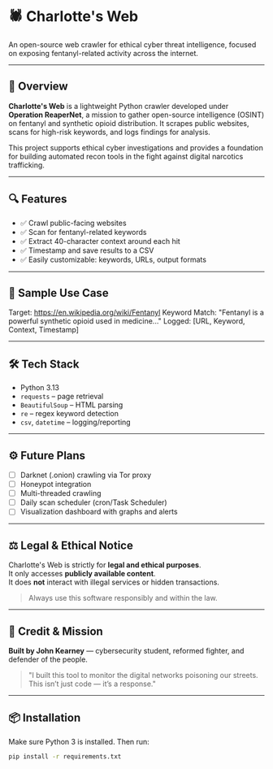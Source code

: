 # 🕷️ Charlotte's Web

An open-source web crawler for ethical cyber threat intelligence, focused on exposing fentanyl-related activity across the internet.

---

## 🧠 Overview

**Charlotte's Web** is a lightweight Python crawler developed under **Operation ReaperNet**, a mission to gather open-source intelligence (OSINT) on fentanyl and synthetic opioid distribution. It scrapes public websites, scans for high-risk keywords, and logs findings for analysis.

This project supports ethical cyber investigations and provides a foundation for building automated recon tools in the fight against digital narcotics trafficking.

---

## 🔍 Features

- ✅ Crawl public-facing websites  
- ✅ Scan for fentanyl-related keywords  
- ✅ Extract 40-character context around each hit  
- ✅ Timestamp and save results to a CSV  
- ✅ Easily customizable: keywords, URLs, output formats  

---

## 🧪 Sample Use Case
Target: https://en.wikipedia.org/wiki/Fentanyl
Keyword Match: "Fentanyl is a powerful synthetic opioid used in medicine..."
Logged: [URL, Keyword, Context, Timestamp]



---

## 🛠️ Tech Stack

- Python 3.13  
- `requests` – page retrieval  
- `BeautifulSoup` – HTML parsing  
- `re` – regex keyword detection  
- `csv`, `datetime` – logging/reporting  

---

## ⚙️ Future Plans

- [ ] Darknet (.onion) crawling via Tor proxy  
- [ ] Honeypot integration  
- [ ] Multi-threaded crawling  
- [ ] Daily scan scheduler (cron/Task Scheduler)  
- [ ] Visualization dashboard with graphs and alerts  

---

## ⚖️ Legal & Ethical Notice

Charlotte's Web is strictly for **legal and ethical purposes**.  
It only accesses **publicly available content**.  
It does **not** interact with illegal services or hidden transactions.

> Always use this software responsibly and within the law.

---

## 🙏 Credit & Mission

**Built by John Kearney** — cybersecurity student, reformed fighter, and defender of the people.

> "I built this tool to monitor the digital networks poisoning our streets.  
> This isn’t just code — it’s a response."

---

## 📦 Installation

Make sure Python 3 is installed. Then run:

```bash
pip install -r requirements.txt
```


